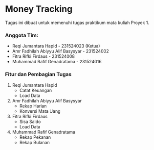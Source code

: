 # Money Tracking
Tugas ini dibuat untuk memenuhi tugas praktikum mata kuliah Proyek 1.  

### Anggota Tim: 
- Reqi Jumantara Hapid              - 231524023 (Ketua)
- Amr Fadhilah Abiyyu Alif Basysyar - 231524002
- Fitra Rifki Firdaus               - 231524008
- Muhammad Rafif Genadratama        - 231524016

### Fitur dan Pembagian Tugas
1. Reqi Jumantara Hapid
   - Catat Keuangan
   - Load Data
2. Amr Fadhilah Abiyyu Alif Basysyar
   - Rekap Harian
   - Konversi Mata Uang
3. Fitra Rifki Firdaus
   - Sisa Saldo
   - Load Data
4. Muhammad Rafif Genadratama
   - Rekap Pekanan
   - Rekap Bulanan
  
     
